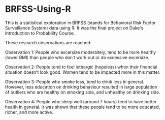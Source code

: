 # BRFSS-Using-R
This is a statistical exploration in BRFSS (stands for Behavioral Risk Factor Surveillance System) data using R. It was the final project on Duke's Introduction to Probability Course.


These research observations are reached:

Observation 1: People who excersize moderaltely, tend to be more healthy (lower BMI) than people who don’t work out or do excessive excersize.

Observation 2: People tend to feel lethargic (hopeless) when their financial situation doesn’t look good. Women tend to be impacted more in this matter.

Observation 3: People who smoke less, tend to drink less in general. However, less education on drinking behaviour resulted in large population of outliers who are healthy on smoking side, and unhealthy on drinking side.

Observation 4: People who sleep well (around 7 hours) tend to have better health in general. It was shown that these people tend to be more educated, richer, and more active.